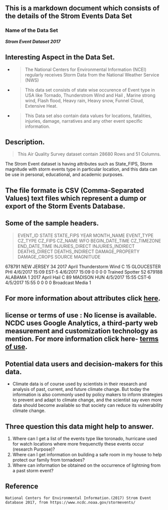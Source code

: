 ## This is a markdown document which consists of the details of the Strom Events Data Set

### Name of the Data Set
**_Strom Event Dataset 2017_**

## Interesting Aspect in the Data Set.
 * > The National Centers for Environmental Information (NCEI) regularly receives Storm Data from the National Weather Service (NWS) 
 * > This data set consists of state wise occurence of Event type in USA like Tornado, Thunderstrom Wind and Hail , Marine strong wind, Flash flood, Heavy rain, Heavy snow, Funnel Cloud, Extensive Heat.
 * > This Data set also contain data values for locations, fatalities, injuries, damage, narratives and any other event specific information.
 
## Description.

   > This Air Quality Survey dataset contain 28680 Rows and 51 Columns.

   The Strom Event dataset is having attributes such as State_FIPS, Storm magnitude with storm events type in particular location, and this data can be use in personal, educational, and academic purposes. 

   ## The file formate is CSV (Comma-Separated Values) text files which represent a dump or export of the Storm Events Database.

   ## Some of the sample headers.

   > EVENT_ID	STATE	STATE_FIPS	YEAR	MONTH_NAME	EVENT_TYPE	CZ_TYPE	CZ_FIPS	CZ_NAME	WFO	BEGIN_DATE_TIME	CZ_TIMEZONE	END_DATE_TIME	INJURIES_DIRECT  	INJURIES_INDIRECT	DEATHS_DIRECT	DEATHS_INDIRECT	DAMAGE_PROPERTY	DAMAGE_CROPS	SOURCE	          MAGNITUDE

   678791 NEW JERSEY	34	2017	April	Thunderstorm Wind	C	15	GLOUCESTER	PHI	4/6/2017      15:09	EST-5	4/6/2017      15:09	           0	              0	                       0	  0			                              Trained Spotter	          52
   679188	ALABAMA	    1	2017	April	 Hail	            C	89	MADISON	HUN	    4/5/2017     15:55	CST-6	4/5/2017      15:55	           0	              0	                       0	  0			                              Broadcast Media	           1    
##  For more information about attributes click [here](https://www.ncdc.noaa.gov/stormevents/ftp.jsp).
## license or terms of use : No license is available. NCDC uses Google Analytics, a third-party web measurement and customization technology as mention. For more information click here- [terms of use](http://www.noaa.gov/protecting-your-privacy). 

##  Potential data users and decision-makers for this data.
    
  * Climate data is of course used by scientists in their research and analysis of past, current, and future climate change. But today the information is also  commonly used by policy makers to inform strategies to prevent and adapt to climate change, and the scientist say even more data should become available so that society can reduce its vulnerability climate change.

##  Three question this data might help to answer.
   
   1. Where can I get a list of the events type like toronado, hurricane used for watch locations where more frequenctly these events occur (research Purpose)? 
   2. Where can I get information on building a safe room in my house to help protect our family from tornadoes? 
   3. Where can information be obtained on the occurrence of lightning from a past storm event? 

## Reference
    National Centers for Environmental Information.(2017) Strom Event database 2017, from https://www.ncdc.noaa.gov/stormevents/





 
